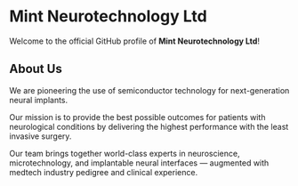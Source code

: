 # Mint Neurotechnology Ltd

Welcome to the official GitHub profile of **Mint Neurotechnology Ltd**!

## About Us

We are pioneering the use of semiconductor technology for next-generation neural implants.

Our mission is to provide the best possible outcomes for patients with neurological conditions by delivering the highest performance with the least invasive surgery.

Our team brings together world-class experts in neuroscience, microtechnology, and implantable neural interfaces — augmented with medtech industry pedigree and clinical experience.
